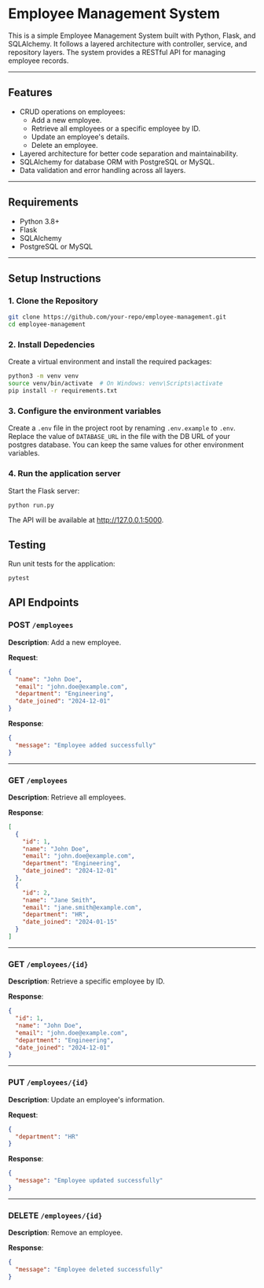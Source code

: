 # Employee Management System

This is a simple Employee Management System built with Python, Flask, and SQLAlchemy. It follows a layered architecture with controller, service, and repository layers. The system provides a RESTful API for managing employee records.

---

## Features

- CRUD operations on employees:
  - Add a new employee.
  - Retrieve all employees or a specific employee by ID.
  - Update an employee's details.
  - Delete an employee.
- Layered architecture for better code separation and maintainability.
- SQLAlchemy for database ORM with PostgreSQL or MySQL.
- Data validation and error handling across all layers.

---

## Requirements

- Python 3.8+
- Flask
- SQLAlchemy
- PostgreSQL or MySQL

---

## Setup Instructions

### 1. Clone the Repository
```bash
git clone https://github.com/your-repo/employee-management.git
cd employee-management
```

### 2. Install Depedencies
Create a virtual environment and install the required packages:
```bash
python3 -m venv venv
source venv/bin/activate  # On Windows: venv\Scripts\activate
pip install -r requirements.txt
```

### 3. Configure the environment variables
Create a `.env` file in the project root by renaming `.env.example` to `.env`. Replace the value of `DATABASE_URL` in the file with the DB URL of your postgres database. You can keep the same values for other environment variables.

### 4. Run the application server
Start the Flask server:
```bash
python run.py
```

The API will be available at http://127.0.0.1:5000.


## Testing
Run unit tests for the application:
```bash
pytest
```

## API Endpoints

### POST `/employees`
**Description**: Add a new employee.

**Request**:
```json
{
  "name": "John Doe",
  "email": "john.doe@example.com",
  "department": "Engineering",
  "date_joined": "2024-12-01"
}
```

**Response**:
```json
{
  "message": "Employee added successfully"
}
```

---

### GET `/employees`
**Description**: Retrieve all employees.

**Response**:
```json
[
  {
    "id": 1,
    "name": "John Doe",
    "email": "john.doe@example.com",
    "department": "Engineering",
    "date_joined": "2024-12-01"
  },
  {
    "id": 2,
    "name": "Jane Smith",
    "email": "jane.smith@example.com",
    "department": "HR",
    "date_joined": "2024-01-15"
  }
]
```

---

### GET `/employees/{id}`
**Description**: Retrieve a specific employee by ID.

**Response**:
```json
{
  "id": 1,
  "name": "John Doe",
  "email": "john.doe@example.com",
  "department": "Engineering",
  "date_joined": "2024-12-01"
}
```

---

### PUT `/employees/{id}`
**Description**: Update an employee's information.

**Request**:
```json
{
  "department": "HR"
}
```

**Response**:
```json
{
  "message": "Employee updated successfully"
}
```

---

### DELETE `/employees/{id}`
**Description**: Remove an employee.

**Response**:
```json
{
  "message": "Employee deleted successfully"
}
```